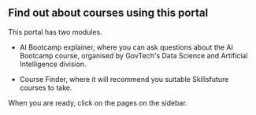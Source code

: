 
## Find out about courses using this portal

This portal has two modules. 

- AI Bootcamp explainer, where you can ask questions about the AI Bootcamp
  course, organised by GovTech's Data Science and Artificial Intelligence 
  division. 

- Course Finder, where it will recommend you suitable Skillsfuture 
  courses to take.

When you are ready, click on the pages on the sidebar.
